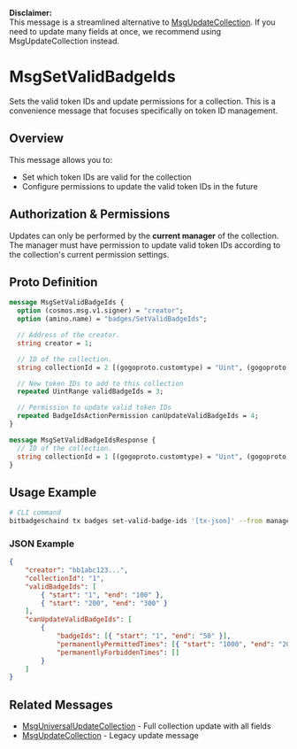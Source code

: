**Disclaimer:**  
This message is a streamlined alternative to [MsgUpdateCollection](./msg-update-collection.md). If you need to update many fields at once, we recommend using MsgUpdateCollection instead.

# MsgSetValidBadgeIds

Sets the valid token IDs and update permissions for a collection. This is a convenience message that focuses specifically on token ID management.

## Overview

This message allows you to:

-   Set which token IDs are valid for the collection
-   Configure permissions to update the valid token IDs in the future

## Authorization & Permissions

Updates can only be performed by the **current manager** of the collection. The manager must have permission to update valid token IDs according to the collection's current permission settings.

## Proto Definition

```protobuf
message MsgSetValidBadgeIds {
  option (cosmos.msg.v1.signer) = "creator";
  option (amino.name) = "badges/SetValidBadgeIds";

  // Address of the creator.
  string creator = 1;

  // ID of the collection.
  string collectionId = 2 [(gogoproto.customtype) = "Uint", (gogoproto.nullable) = false];

  // New token IDs to add to this collection
  repeated UintRange validBadgeIds = 3;

  // Permission to update valid token IDs
  repeated BadgeIdsActionPermission canUpdateValidBadgeIds = 4;
}

message MsgSetValidBadgeIdsResponse {
  // ID of the collection.
  string collectionId = 1 [(gogoproto.customtype) = "Uint", (gogoproto.nullable) = false];
}
```

## Usage Example

```bash
# CLI command
bitbadgeschaind tx badges set-valid-badge-ids '[tx-json]' --from manager-key
```

### JSON Example

```json
{
    "creator": "bb1abc123...",
    "collectionId": "1",
    "validBadgeIds": [
        { "start": "1", "end": "100" },
        { "start": "200", "end": "300" }
    ],
    "canUpdateValidBadgeIds": [
        {
            "badgeIds": [{ "start": "1", "end": "50" }],
            "permanentlyPermittedTimes": [{ "start": "1000", "end": "2000" }],
            "permanentlyForbiddenTimes": []
        }
    ]
}
```

## Related Messages

-   [MsgUniversalUpdateCollection](./msg-universal-update-collection.md) - Full collection update with all fields
-   [MsgUpdateCollection](./msg-update-collection.md) - Legacy update message
